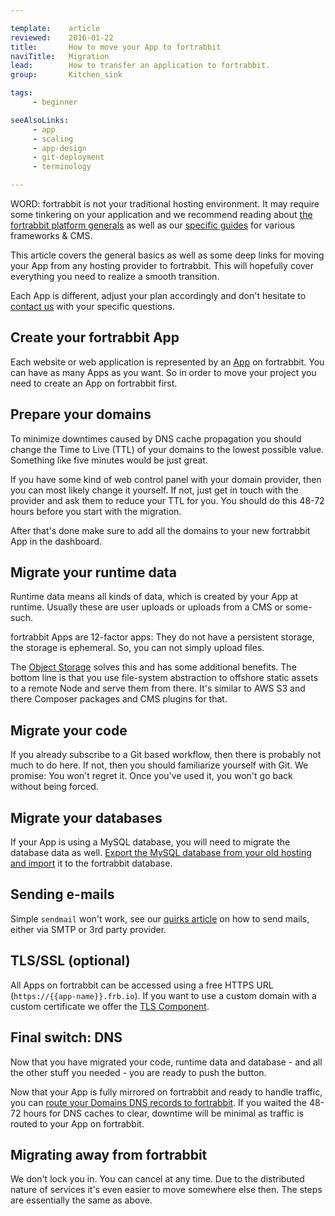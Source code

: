```yaml
---

template:    article
reviewed:    2016-01-22
title:       How to move your App to fortrabbit
naviTitle:   Migration
lead:        How to transfer an application to fortrabbit.
group:       Kitchen_sink

tags:
     - beginner

seeAlsoLinks:
     - app
     - scaling
     - app-design
     - git-deployment
     - terminology

---
```



WORD: fortrabbit is not your traditional hosting environment. It may require some tinkering on your application and we recommend reading about [the fortrabbit platform generals](app) as well as our [specific guides](/#install-guides) for various frameworks & CMS.

This article covers the general basics as well as some deep links for moving your App from any hosting provider to fortrabbit. This will hopefully cover everything you need to realize a smooth transition.

Each App is different, adjust your plan accordingly and don't hesitate to [contact us](http://www.fortrabbit.com/contact) with your specific questions.


## Create your fortrabbit App

Each website or web application is represented by an [App](app) on fortrabbit. You can have as many Apps as you want. So in order to move your project you need to create an App on fortrabbit first.


## Prepare your domains

To minimize downtimes caused by DNS cache propagation you should change the Time to Live (TTL) of your domains to the lowest possible value. Something like five minutes would be just great.

If you have some kind of web control panel with your domain provider, then you can most likely change it yourself. If not, just get in touch with the provider and ask them to reduce your TTL for you. You should do this 48-72 hours before you start with the migration.

After that's done make sure to add all the domains to your new fortrabbit App in the dashboard.

## Migrate your runtime data

Runtime data means all kinds of data, which is created by your App at runtime. Usually these are user uploads or uploads from a CMS or some-such.

fortrabbit Apps are 12-factor apps: They do not have a persistent storage, the storage is ephemeral. So, you can not simply upload files.

The [Object Storage](/object-storage) solves this and has some additional benefits. The bottom line is that you use file-system abstraction to offshore static assets to a remote Node and serve them from there. It's similar to AWS S3 and there Composer packages and CMS plugins for that.


## Migrate your code

If you already subscribe to a Git based workflow, then there is probably not much to do here. If not, then you should familiarize yourself with Git. We promise: You won't regret it. Once you've used it, you won't go back without being forced.

## Migrate your databases

If your App is using a MySQL database, you will need to migrate the database data as well. [Export the MySQL database from your old hosting and import](mysql#toc-export-amp-import) it to the fortrabbit database.

## Sending e-mails

Simple `sendmail` won't work, see our [quirks article](/quirks#Mailing) on how to send mails, either via SMTP or 3rd party provider.

## TLS/SSL (optional)

All Apps on fortrabbit can be accessed using a free HTTPS URL (`https://{{app-name}}.frb.io`). If you want to use a custom domain with a custom certificate we offer the [TLS Component](tls).

## Final switch: DNS

Now that you have migrated your code, runtime data and database - and all the other stuff you needed - you are ready to push the button.

Now that your App is fully mirrored on fortrabbit and ready to handle traffic, you can [route your Domains DNS records to fortrabbit](domains#toc-route-a-custom-domain). If you waited the 48-72 hours for DNS caches to clear, downtime will be minimal as traffic is routed to your App on fortrabbit.

## Migrating away from fortrabbit

We don't lock you in. You can cancel at any time. Due to the distributed nature of services it's even easier to move somewhere else then. The steps are essentially the same as above.

